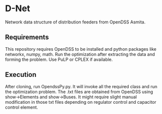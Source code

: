 # D-Net

Network data structure of distribution feeders from OpenDSS Asmita. 

## Requirements

This repository requires OpenDSS to be installed and python packages like networkx, numpy, math. Run the optimization after extracting the data and forming the problem. Use PuLP or CPLEX if available.

## Execution

After cloning, run OpendssPy.py. It will invoke all the required class and run the optimization problem. The .txt files are obtained from OpenDSS using show->Elements and show->Buses. It might require slight manual modification in those txt files depending on regulator control and capacitor control element.
